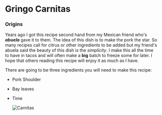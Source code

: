 # Gringo Carnitas

### Origins

Years ago I got this recipe second hand from my Mexican friend who's ***abuela*** gave it to them. The idea of this dish is to make the pork the star. So many recipes call for citrus or other ingredients to be added but my friend's abuela said the beauty of this dish is the *simplicity*. I make this all the time to have in tacos and will often make a **big** batch to freeze some for later. I hope that others reading this recipe will enjoy it as much as I have. 

There are going to be three ingredients you will need to make this recipe:
- Pork Shoulder
- Bay leaves
- Time

    ![Carnitas](Recipe.png)